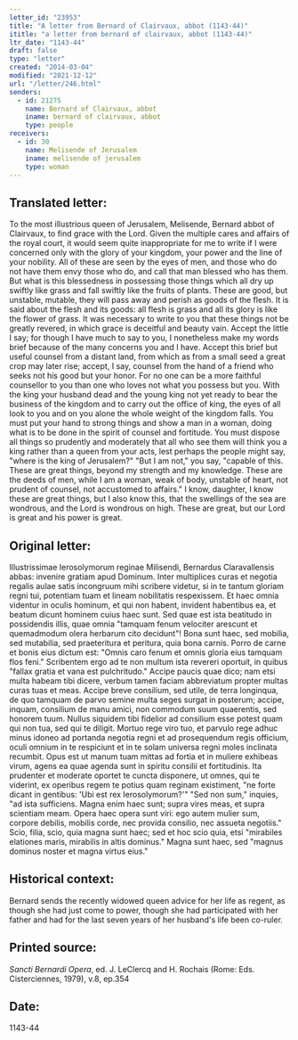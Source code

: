 ```yaml
---
letter_id: "23953"
title: "A letter from Bernard of Clairvaux, abbot (1143-44)"
ititle: "a letter from bernard of clairvaux, abbot (1143-44)"
ltr_date: "1143-44"
draft: false
type: "letter"
created: "2014-03-04"
modified: "2021-12-12"
url: "/letter/246.html"
senders:
  - id: 21275
    name: Bernard of Clairvaux, abbot
    iname: bernard of clairvaux, abbot
    type: people
receivers:
  - id: 30
    name: Melisende of Jerusalem
    iname: melisende of jerusalem
    type: woman
---
```

<h2> Translated letter:</h2>To the most illustrious queen of Jerusalem, Melisende, Bernard abbot of Clairvaux, to find grace with the Lord.
Given the multiple cares and affairs of the royal court, it would seem quite inappropriate for me to write if I were concerned only with the glory of your kingdom, your power and the line of your nobility.  All of these are seen by the eyes of men, and those who do not have them envy those who do, and call that man blessed who has them.  But what is this blessedness in possessing those things which all dry up swiftly like grass and fall swiftly like the fruits of plants.  These are good, but unstable, mutable, they will pass away and perish as goods of the flesh.  It is said about the flesh and its goods:  all flesh is grass and all its glory is like the flower of grass.
It was necessary to write to you that these things not be greatly revered, in which grace is deceitful and beauty vain.  Accept the little I say; for though I have much to say to you, I nonetheless make my words brief because of the many concerns you and I have.  Accept this brief but useful counsel from a distant land, from which as from a small seed a great crop may later rise; accept, I say, counsel from the hand of a friend who seeks not his good but your honor.  For no one can be a more faithful counsellor to you than one who loves not what you possess but you.
With the king your husband dead and the young king not yet ready to bear the business of the kingdom and to carry out the office of king, the eyes of all look to you and on you alone the whole weight of the kingdom falls.  You must put your hand to strong things and show a man in a woman, doing what is to be done in the spirit of counsel and fortitude.  You must dispose all things so prudently and moderately that all who see them will think you a king rather than a queen from your acts, lest perhaps the people might say, "where is the king of Jerusalem?"  "But I am not," you say, "capable of this.  These are great things, beyond my strength and my knowledge.  These are the deeds of men, while I am a woman, weak of body, unstable of heart, not prudent of counsel, not accustomed to affairs."  I know, daughter, I know these are great things, but I also know this, that the swellings of the sea are wondrous, and the Lord is wondrous on high.  These are great, but our Lord is great and his power is great.
<h2 class="mt-4"> Original letter:</h2>Illustrissimae Ierosolymorum reginae Milisendi, Bernardus Claravallensis abbas: invenire gratiam apud Dominum.
Inter multiplices curas et negotia regalis aulae satis incongruum mihi scribere videtur, si in te tantum gloriam regni tui, potentiam tuam et lineam nobilitatis respexissem. Et haec omnia videntur in oculis hominum, et qui non habent, invident habentibus ea, et beatum dicunt hominem cuius haec sunt. Sed quae est ista beatitudo in possidendis illis, quae omnia "tamquam fenum velociter arescunt et quemadmodum olera herbarum cito decidunt"!  Bona sunt haec, sed mobilia, sed mutabilia, sed praeteritura et peritura, quia bona carnis. Porro de carne et bonis eius dictum est: "Omnis caro fenum et omnis gloria eius tamquam flos feni."  Scribentem ergo ad te non multum ista revereri oportuit, in quibus "fallax gratia et vana est pulchritudo." Accipe paucis quae dico; nam etsi multa habeam tibi dicere, verbum tamen faciam abbreviatum propter multas curas tuas et meas. Accipe breve consilium, sed utile, de terra longinqua, de quo tamquam de parvo semine multa seges surgat in posterum; accipe, inquam, consilium de manu amici, non commodum suum quaerentis, sed honorem tuum. Nullus siquidem tibi fidelior ad consilium esse potest quam qui non tua, sed qui te diligit. Mortuo rege viro tuo, et parvulo rege adhuc minus idoneo ad portanda negotia regni et ad prosequendum regis officium, oculi omnium in te respiciunt et in te solam universa regni moles inclinata recumbit. Opus est ut manum tuam mittas ad fortia et in muliere exhibeas virum, agens ea quae agenda sunt in spiritu consilii et fortitudinis. Ita prudenter et moderate oportet te cuncta disponere, ut omnes, qui te viderint, ex operibus regem te potius quam reginam existiment, "ne forte dicant in gentibus: 'Ubi est rex Ierosolymorum?'" "Sed non sum," inquies, "ad ista sufficiens. Magna enim haec sunt; supra vires meas, et supra scientiam meam. Opera haec opera sunt viri: ego autem mulier sum, corpore debilis, mobilis corde, nec provida consilio, nec assueta negotiis." Scio, filia, scio, quia magna sunt haec; sed et hoc scio quia, etsi "mirabiles elationes maris, mirabilis in altis dominus." Magna sunt haec, sed "magnus dominus noster et magna virtus eius."
<h2 class="mt-4"> Historical context:</h2>Bernard sends the recently widowed queen advice for her life as regent, as though she had just come to power, though she had participated with her father and had for the last seven years of her husband's life been co-ruler.
<h2 class="mt-4"> Printed source:</h2><p><em>Sancti Bernardi Opera</em>, ed. J. LeClercq and H. Rochais (Rome: Eds. Cisterciennes, 1979), v.8, ep.354</p><h2 class="mt-4"> Date:</h2>1143-44
